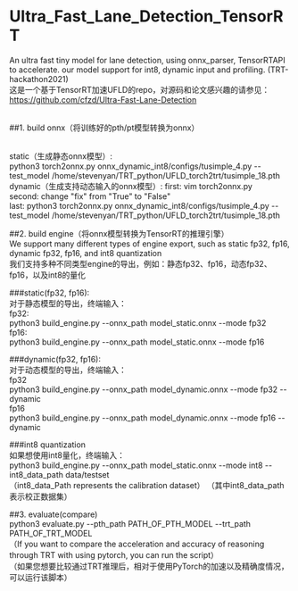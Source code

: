 # Ultra_Fast_Lane_Detection_TensorRT
An ultra fast tiny model for lane detection, using onnx_parser, TensorRTAPI to accelerate. our model support for int8, dynamic input and profiling. (TRT-hackathon2021)<br/>
这是一个基于TensorRT加速UFLD的repo，对源码和论文感兴趣的请参见：https://github.com/cfzd/Ultra-Fast-Lane-Detection <br/> <br/>

##1. build onnx（将训练好的pth/pt模型转换为onnx）<br/>

<br/>static（生成静态onnx模型）:<br/> python3 torch2onnx.py onnx_dynamic_int8/configs/tusimple_4.py --test_model /home/stevenyan/TRT_python/UFLD_torch2trt/tusimple_18.pth<br/> dynamic（生成支持动态输入的onnx模型）:
first: vim torch2onnx.py<br/>
second: change "fix" from "True" to "False"<br/>
last: python3 torch2onnx.py onnx_dynamic_int8/configs/tusimple_4.py --test_model /home/stevenyan/TRT_python/UFLD_torch2trt/tusimple_18.pth<br/>

##2. build engine（将onnx模型转换为TensorRT的推理引擎）<br/>
We support many different types of engine export, such as static fp32, fp16, dynamic fp32, fp16, and int8 quantization<br/>
我们支持多种不同类型engine的导出，例如：静态fp32、fp16，动态fp32、fp16，以及int8的量化<br/>
   

###static(fp32, fp16):<br/>
对于静态模型的导出，终端输入：<br/>
fp32:<br/>
python3 build_engine.py --onnx_path model_static.onnx --mode fp32<br/>
fp16:<br/>
python3 build_engine.py --onnx_path model_static.onnx --mode fp16<br/>


###dynamic(fp32, fp16):<br/>
对于动态模型的导出，终端输入：<br/>
fp32<br/>
python3 build_engine.py --onnx_path model_dynamic.onnx --mode fp32 --dynamic<br/>
fp16<br/>
python3 build_engine.py --onnx_path model_dynamic.onnx --mode fp16 --dynamic<br/>


###int8 quantization<br/>
如果想使用int8量化，终端输入：<br/>
python3 build_engine.py --onnx_path model_static.onnx --mode int8 --int8_data_path data/testset<br/>
（int8_data_Path represents the calibration dataset）
（其中int8_data_path表示校正数据集）<br/>


##3. evaluate(compare)<br/>
python3 evaluate.py --pth_path PATH_OF_PTH_MODEL --trt_path PATH_OF_TRT_MODEL<br/>
（If you want to compare the acceleration and accuracy of reasoning through TRT with using pytorch, you can run the script）<br/>
（如果您想要比较通过TRT推理后，相对于使用PyTorch的加速以及精确度情况，可以运行该脚本）<br/>


